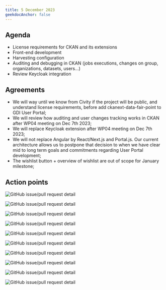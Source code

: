 ```yaml
---
title: 5 December 2023
geekdocAnchor: false
---
```


## Agenda
* License requirements for CKAN and its extensions
* Front-end development
* Harvesting configuration
* Auditing and debugging in CKAN (jobs executions, changes on group, organizations, datasets, users...)
* Review Keycloak integration

## Agreements
* We will way until we know from Civity if the project will be public, and understand license requirements, before add ckanext-data-fair-point to GDI User Portal;
* We will review how auditing and user changes tracking works in CKAN after WP04 meeting on Dec 7th 2023;
* We will replace Keycloak extension after WP04 meeting on Dec 7th 2023;
* We will not replace Angular by React/Next.js and Portal.js. Our current architecture allows us to postpone that decision to when we have clear mid to long term goals and commitments regarding User Portal development;
* The wishlist button + overview of wishlist are out of scope for January milestone;

## Action points
![GitHub issue/pull request detail](https://img.shields.io/github/issues/detail/state/GenomicDataInfrastructure/gdi-userportal-ckan-docker/7?label=Automate%20deployment%20on%20Elixir%20LU)

![GitHub issue/pull request detail](https://img.shields.io/github/issues/detail/state/GenomicDataInfrastructure/gdi-userportal-docs/9?label=Add%20documentation%20from%20Health-RI)

![GitHub issue/pull request detail](https://img.shields.io/github/issues/detail/state/GenomicDataInfrastructure/gdi-userportal-ckan-docker/8?label=Configure%20Harvester)

![GitHub issue/pull request detail](https://img.shields.io/github/issues/detail/state/GenomicDataInfrastructure/gdi-userportal-apigateway/1?label=Make%20gdi-userportal-apigateway%20FOSS%20license%20compliant)

![GitHub issue/pull request detail](https://img.shields.io/github/issues/detail/state/GenomicDataInfrastructure/gdi-userportal-ckan-docker/9?label=Make%20gdi-userportal-ckan-docker%20FOSS%20license%20compliant)

![GitHub issue/pull request detail](https://img.shields.io/github/issues/detail/state/GenomicDataInfrastructure/gdi-userportal-ckanext-dcat/4?label=Make%20gdi-userportal-ckanext-dcat%20FOSS%20license%20compliant)

![GitHub issue/pull request detail](https://img.shields.io/github/issues/detail/state/GenomicDataInfrastructure/gdi-userportal-ckanext-gdi-userportal/7?label=Make%20gdi-userportal-ckanext-gdi-userportal%20FOSS%20license%20compliant)

![GitHub issue/pull request detail](https://img.shields.io/github/issues/detail/state/GenomicDataInfrastructure/gdi-userportal-ckanext-harvest/3?label=Make%20gdi-userportal-ckanext-harvest%20FOSS%20license%20compliant)

![GitHub issue/pull request detail](https://img.shields.io/github/issues/detail/state/GenomicDataInfrastructure/gdi-userportal-ckanext-scheming/3?label=Make%20gdi-userportal-ckanext-scheming%20FOSS%20license%20compliant)

![GitHub issue/pull request detail](https://img.shields.io/github/issues/detail/state/GenomicDataInfrastructure/gdi-userportal-frontend/3?label=Makegdi-userportal-frontend%20FOSS%20license%20compliant)
